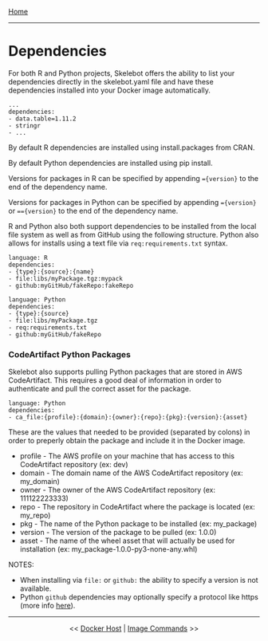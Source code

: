 [Home](index.md)

---

# Dependencies

For both R and Python projects, Skelebot offers the ability to list your dependencies directly in the skelebot.yaml file and have these dependencies installed into your Docker image automatically.

```
...
dependencies:
- data.table=1.11.2
- stringr
- ...
```

By default R dependencies are installed using install.packages from CRAN.

By default Python dependencies are installed using pip install.

Versions for packages in R can be specified by appending `={version}` to the end of the dependency name.

Versions for packages in Python can be specified by appending `={version}` or `=={version}` to the end of the dependency name.

R and Python also both support dependencies to be installed from the local file system as well as from GitHub using the following structure.
Python also allows for installs using a text file via `req:requirements.txt` syntax.

```
language: R
dependencies:
- {type}:{source}:{name}
- file:libs/myPackage.tgz:mypack
- github:myGitHub/fakeRepo:fakeRepo
```

```
language: Python
dependencies:
- {type}:{source}
- file:libs/myPackage.tgz
- req:requirements.txt
- github:myGitHub/fakeRepo
```

### CodeArtifact Python Packages

Skelebot also supports pulling Python packages that are stored in AWS CodeArtifact. This requires a good deal of information in order to authenticate and pull the correct asset for the package.

```
language: Python
dependencies:
- ca_file:{profile}:{domain}:{owner}:{repo}:{pkg}:{version}:{asset}
```
These are the values that needed to be provided (separated by colons) in order to preperly obtain the package and include it in the Docker image.
- profile - The AWS profile on your machine that has access to this CodeArtifact repository (ex: dev)
- domain - The domain name of the AWS CodeArtifact repository (ex: my_domain)
- owner - The owner of the AWS CodeArtifact repository (ex: 111122223333)
- repo - The repository in CodeArtifact where the package is located (ex: my_repo)
- pkg - The name of the Python package to be installed (ex: my_package)
- version - The version of the package to be pulled (ex: 1.0.0)
- asset - The name of the wheel asset that will actually be used for installation (ex: my_package-1.0.0-py3-none-any.whl)

NOTES:

- When installing via `file:` or `github:` the ability to specify a version is not available.
- Python `github` dependencies may optionally specify a protocol like https (more info [here](https://pip.pypa.io/en/stable/reference/pip_install/#git)).

---

<center><< <a href="docker-host.html">Docker Host</a>  |  <a href="image-commands.html">Image Commands</a> >></center>
